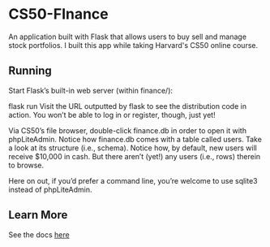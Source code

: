 # CS50-FInance

An application built with Flask that allows users to buy sell and manage stock portfolios. I built this app while taking Harvard's CS50 online course. 


## Running
Start Flask’s built-in web server (within finance/):

flask run
Visit the URL outputted by flask to see the distribution code in action. You won’t be able to log in or register, though, just yet!

Via CS50’s file browser, double-click finance.db in order to open it with phpLiteAdmin. Notice how finance.db comes with a table called users. Take a look at its structure (i.e., schema). Notice how, by default, new users will receive $10,000 in cash. But there aren’t (yet!) any users (i.e., rows) therein to browse.

Here on out, if you’d prefer a command line, you’re welcome to use sqlite3 instead of phpLiteAdmin.

## Learn More
See the docs [here](https://docs.cs50.net/2018/x/psets/7/finance/finance.html)
